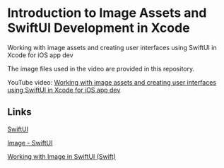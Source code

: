 # Introduction to Image Assets and SwiftUI Development in Xcode

Working with image assets and creating user interfaces using SwiftUI in Xcode for iOS app dev

The image files used in the video are provided in this repository.

YouTube video: [Working with image assets and creating user interfaces using SwiftUI in Xcode for iOS app dev](https://youtu.be/BYYG2Gc6Dbg)

## Links

[SwiftUI](https://developer.apple.com/xcode/swiftui/)

[Image - SwiftUI](https://developer.apple.com/documentation/swiftui/image)

[Working with Image in SwiftUI (Swift)](https://medium.com/app-makers/working-with-image-in-swiftui-swift-daf90b48e69f)
